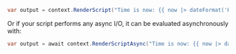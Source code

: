 ```csharp
var output = context.RenderScript("Time is now: {{ now |> dateFormat('HH:mm:ss') }}");
```

Or if your script performs any async I/O, it can be evaluated asynchronously with:  

```csharp
var output = await context.RenderScriptAsync("Time is now: {{ now |> dateFormat('HH:mm:ss') }}");
```
